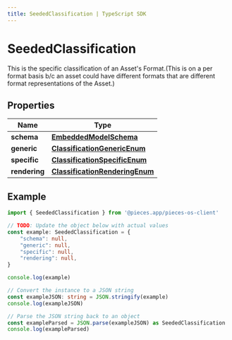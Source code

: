 ```yaml
---
title: SeededClassification | TypeScript SDK
---
```



# SeededClassification

This is the specific classification of an Asset\'s Format.(This is on a per format basis b/c an asset could have different formats that are different format representations of the Asset.)

## Properties

Name | Type
------------ | -------------
**schema** | [**EmbeddedModelSchema**](EmbeddedModelSchema)
**generic** | [**ClassificationGenericEnum**](ClassificationGenericEnum)
**specific** | [**ClassificationSpecificEnum**](ClassificationSpecificEnum)
**rendering** | [**ClassificationRenderingEnum**](ClassificationRenderingEnum)

## Example

```typescript
import { SeededClassification } from '@pieces.app/pieces-os-client'

// TODO: Update the object below with actual values
const example: SeededClassification = {
    "schema": null,
    "generic": null,
    "specific": null,
    "rendering": null,
}

console.log(example)

// Convert the instance to a JSON string
const exampleJSON: string = JSON.stringify(example)
console.log(exampleJSON)

// Parse the JSON string back to an object
const exampleParsed = JSON.parse(exampleJSON) as SeededClassification
console.log(exampleParsed)
```


